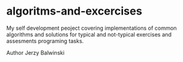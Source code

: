 # algoritms-and-excercises

My self development peoject covering implementations of common algorithms and solutions for typical and not-typical exercises and assesments programing tasks.

Author
Jerzy Balwinski
